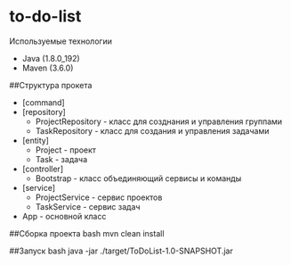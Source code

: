 # to-do-list

Используемые технологии 
* Java (1.8.0_192)
* Maven (3.6.0)

##Структура прокета
* [command]
* [repository]
  * ProjectRepository - класс для созднания и управления группами
  * TaskRepository - класс для создания и управления задачами
* [entity]
  * Project - проект
  * Task - задача
* [controller]
  * Bootstrap - класс объединяющий сервисы и команды 
* [service]
  * ProjectService - сервис проектов
  * TaskService - сервис задач
* App - основной класс 

##Сборка проекта
bash
 mvn clean install

 
##Запуск
bash
 java -jar ./target/ToDoList-1.0-SNAPSHOT.jar
